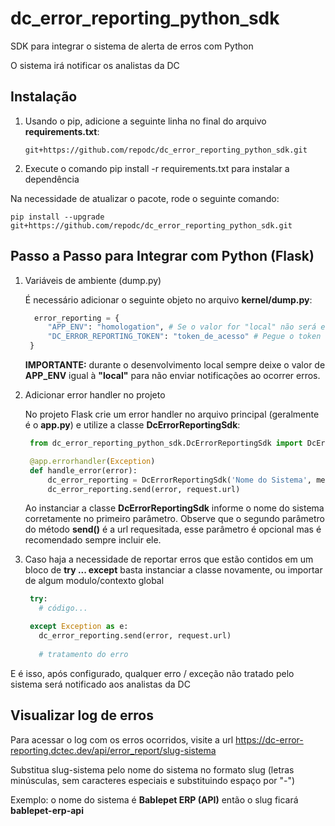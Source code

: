 # dc_error_reporting_python_sdk
SDK para integrar o sistema de alerta de erros com Python

O sistema irá notificar os analistas da DC

## Instalação

   1. Usando o pip, adicione a seguinte linha no final do arquivo **requirements.txt**:
      
      ```
      git+https://github.com/repodc/dc_error_reporting_python_sdk.git
      ```
  2. Execute o comando pip install -r requirements.txt para instalar a dependência

  Na necessidade de atualizar o pacote, rode o seguinte comando:
  
  ```
  pip install --upgrade git+https://github.com/repodc/dc_error_reporting_python_sdk.git
  ```
   

## Passo a Passo para Integrar com Python (Flask)

1. Variáveis de ambiente (dump.py)

   É necessário adicionar o seguinte objeto no arquivo **kernel/dump.py**:
   ```python
     error_reporting = {
        "APP_ENV": "homologation", # Se o valor for "local" não será enviado as notificações
        "DC_ERROR_REPORTING_TOKEN": "token_de_acesso" # Pegue o token de acesso com o staff da DC
    }
   ```

   **IMPORTANTE:** durante o desenvolvimento local sempre deixe o valor de **APP_ENV** igual à **"local"** para não enviar notificações ao ocorrer erros.
   

2. Adicionar error handler no projeto

   No projeto Flask crie um error handler no arquivo principal (geralmente é o **app.py**) e utilize a classe **DcErrorReportingSdk**:

   ```python
    from dc_error_reporting_python_sdk.DcErrorReportingSdk import DcErrorReportingSdk
   
    @app.errorhandler(Exception)
    def handle_error(error):
        dc_error_reporting = DcErrorReportingSdk('Nome do Sistema', memory.error_reporting["APP_ENV"], memory.error_reporting["DC_ERROR_REPORTING_TOKEN"])
        dc_error_reporting.send(error, request.url)
   ```

   Ao instanciar a classe **DcErrorReportingSdk** informe o nome do sistema corretamente no primeiro parâmetro.
   Observe que o segundo parâmetro do método **send()** é a url requesitada, esse parâmetro é opcional mas é recomendado sempre incluir ele.

4. Caso haja a necessidade de reportar erros que estão contidos em um bloco de **try ... except** basta instanciar a classe novamente, ou importar de algum modulo/contexto global

   ```python
    try:
      # código...

    except Exception as e:
      dc_error_reporting.send(error, request.url)
    
      # tratamento do erro
   ```


E é isso, após configurado, qualquer erro / exceção não tratado pelo sistema será notificado aos analistas da DC

## Visualizar log de erros

Para acessar o log com os erros ocorridos, visite a url https://dc-error-reporting.dctec.dev/api/error_report/slug-sistema

Substitua slug-sistema pelo nome do sistema no formato slug (letras minúsculas, sem caracteres especiais e substituindo espaço por "-")

Exemplo: o nome do sistema é **Bablepet ERP (API)** então o slug ficará **bablepet-erp-api**
